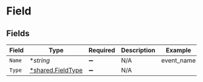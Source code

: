 # Field


## Fields

| Field                                                 | Type                                                  | Required                                              | Description                                           | Example                                               |
| ----------------------------------------------------- | ----------------------------------------------------- | ----------------------------------------------------- | ----------------------------------------------------- | ----------------------------------------------------- |
| `Name`                                                | **string*                                             | :heavy_minus_sign:                                    | N/A                                                   | event_name                                            |
| `Type`                                                | [*shared.FieldType](../../models/shared/fieldtype.md) | :heavy_minus_sign:                                    | N/A                                                   |                                                       |